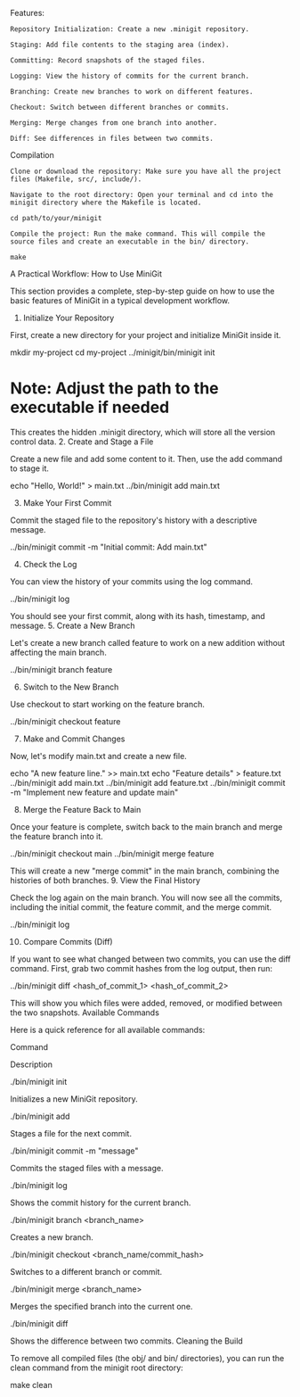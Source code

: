 
Features:

    Repository Initialization: Create a new .minigit repository.

    Staging: Add file contents to the staging area (index).

    Committing: Record snapshots of the staged files.

    Logging: View the history of commits for the current branch.

    Branching: Create new branches to work on different features.

    Checkout: Switch between different branches or commits.

    Merging: Merge changes from one branch into another.

    Diff: See differences in files between two commits.



Compilation

    Clone or download the repository: Make sure you have all the project files (Makefile, src/, include/).

    Navigate to the root directory: Open your terminal and cd into the minigit directory where the Makefile is located.

    cd path/to/your/minigit

    Compile the project: Run the make command. This will compile the source files and create an executable in the bin/ directory.

    make

A Practical Workflow: How to Use MiniGit

This section provides a complete, step-by-step guide on how to use the basic features of MiniGit in a typical development workflow.
1. Initialize Your Repository

First, create a new directory for your project and initialize MiniGit inside it.

mkdir my-project
cd my-project
../minigit/bin/minigit init 
# Note: Adjust the path to the executable if needed

This creates the hidden .minigit directory, which will store all the version control data.
2. Create and Stage a File

Create a new file and add some content to it. Then, use the add command to stage it.

echo "Hello, World!" > main.txt
../bin/minigit add main.txt

3. Make Your First Commit

Commit the staged file to the repository's history with a descriptive message.

../bin/minigit commit -m "Initial commit: Add main.txt"

4. Check the Log

You can view the history of your commits using the log command.

../bin/minigit log

You should see your first commit, along with its hash, timestamp, and message.
5. Create a New Branch

Let's create a new branch called feature to work on a new addition without affecting the main branch.

../bin/minigit branch feature

6. Switch to the New Branch

Use checkout to start working on the feature branch.

../bin/minigit checkout feature

7. Make and Commit Changes

Now, let's modify main.txt and create a new file.

echo "A new feature line." >> main.txt
echo "Feature details" > feature.txt
../bin/minigit add main.txt
../bin/minigit add feature.txt
../bin/minigit commit -m "Implement new feature and update main"

8. Merge the Feature Back to Main

Once your feature is complete, switch back to the main branch and merge the feature branch into it.

../bin/minigit checkout main
../bin/minigit merge feature

This will create a new "merge commit" in the main branch, combining the histories of both branches.
9. View the Final History

Check the log again on the main branch. You will now see all the commits, including the initial commit, the feature commit, and the merge commit.

../bin/minigit log

10. Compare Commits (Diff)

If you want to see what changed between two commits, you can use the diff command. First, grab two commit hashes from the log output, then run:

../bin/minigit diff <hash_of_commit_1> <hash_of_commit_2>

This will show you which files were added, removed, or modified between the two snapshots.
Available Commands

Here is a quick reference for all available commands:

Command
	

Description

./bin/minigit init
	

Initializes a new MiniGit repository.

./bin/minigit add <file>
	

Stages a file for the next commit.

./bin/minigit commit -m "message"
	

Commits the staged files with a message.

./bin/minigit log
	

Shows the commit history for the current branch.

./bin/minigit branch <branch_name>
	

Creates a new branch.

./bin/minigit checkout <branch_name/commit_hash>
	

Switches to a different branch or commit.

./bin/minigit merge <branch_name>
	

Merges the specified branch into the current one.

./bin/minigit diff <commit1> <commit2>
	

Shows the difference between two commits.
Cleaning the Build

To remove all compiled files (the obj/ and bin/ directories), you can run the clean command from the minigit root directory:

make clean

